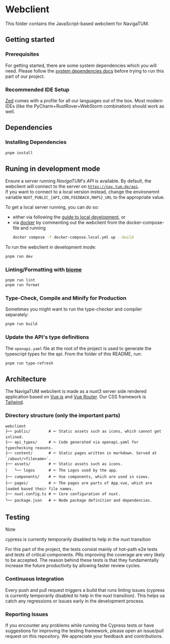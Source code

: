 # Webclient

This folder contains the JavaScript-based webclient for NavigaTUM.

## Getting started

### Prerequisites

For getting started, there are some system dependencies which you will need.
Please follow the [system dependencies docs](/SYSTEM_DEPENDENCIES.md) before trying to run this part of
our project.

### Recommended IDE Setup

[Zed](https://zed.dev/) comes with a profile for all our languages out of the box.
Most modern IDEs (like the PyCharm+RustRover+WebStorm combination) should work as well.

## Dependencies

### Installing Dependencies

```sh
pnpm install
```

## Runing in development mode

Ensure a server running _NavigaTUM's API_ is available.
By default, the webclient will connect to the server on [`https://nav.tum.de/api`](https://nav.tum.de/api).  
If you want to connect to a local version instead, change the environemnt
variable `NUXT_PUBLIC_{API,CDN,FEEDBACK,MAPS}_URL` to the appropriate value.

To get a local server running, you can do so:

- either via following the [guide to local development](../server/README.md), or
- via [docker](https://docs.docker.com/) by commenting out the webclient from the docker-compose-file and running
  ```sh
  docker compose -f docker-compose.local.yml up --build
  ```

To run the webclient in development mode:

```sh
pnpm run dev
```

### Linting/Formatting with [biome](https://biomejs.dev/)

```sh
pnpm run lint
pnpm run format
```

### Type-Check, Compile and Minify for Production

Sometimes you might want to run the type-checker and compiler separately:

```sh
pnpm run build
```

### Update the API's type definitions

The `openapi.yaml` file at the root of the project is used to generate the typescript types for the api.
From the folder of this README, run:

```sh
pnpm run type-refresh
```

## Architecture

The NavigaTUM webclient is made as a nuxt3 server side rendered application based on [Vue.js](https://vuejs.org/)
and [Vue Router](https://router.vuejs.org/).
Our CSS framework is [Tailwind](https://tailwindcss.com/).

### Directory structure (only the important parts)

```plain
webclient
├── public/        # 🠔 Static assets such as icons, which cannot get inlined.
├── api_types/     # 🠔 Code generated via openapi.yaml for typechecking reasons.
├── content/       # 🠔 Static pages written in markdown. Served at `/about/<filename>`.
├── assets/        # 🠔 Static assets such as icons.
│   └── logos      # 🠔 The Logos used by the app.
├── components/    # 🠔 Vue components, which are used in views.
├── pages/         # 🠔 The pages are parts of App.vue, which are loaded based their file names.
├── nuxt.config.ts # 🠔 Core configuration of nuxt.
└── package.json   # 🠔 Node package definition and dependencies.
```

## Testing

> [!NOTE]
> cypress is currently temporarily disabled to help in the nuxt transition

For this part of the project, the tests consist mainly of hot-path e2e tests and tests of critical components.
PRs improving the coverage are very likely to be accepted.
The reason behind these tests is that they fundamentally increase the future productivity by allowing faster review
cycles.

### Continuous Integration

Every push and pull request triggers a build that runs linting issues (cypress is currently temporarily disabled to help
in the nuxt transition).
This helps us catch any regressions or issues early in the development process.

### Reporting Issues

If you encounter any problems while running the Cypress tests or have suggestions for improving the testing framework,
please open an issue/pull request on this repository.
We appreciate your feedback and contributions.
